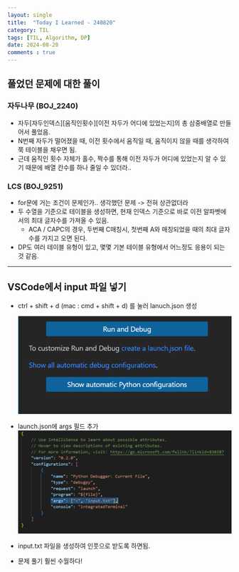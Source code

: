 ```yaml
---
layout: single
title:  "Today I Learned - 240820"
category: TIL
tags: [TIL, Algorithm, DP]
date: 2024-08-20
comments : true
---
```


## 풀었던 문제에 대한 풀이
### 자두나무 (BOJ_2240)
* 자두[자두인덱스][움직인횟수][이전 자두가 어디에 있었는지]의 총 삼중배열로 만들어서 풀었음.
* N번째 자두가 떨어졌을 때, 이전 횟수에서 움직일 때, 움직이지 않을 때를 생각하여 쭉 테이블을 채우면 됨.
* 근데 움직인 횟수 자체가 홀수, 짝수를 통해 이전 자두가 어디에 있었는지 알 수 있기 때문에 배열 칸수를 하나 줄일 수 있더라..

### LCS (BOJ_9251)
* for문에 거는 조건이 문제인가.. 생각했던 문제 -> 전혀 상관없더라
* 두 수열을 기준으로 테이블을 생성하면, 현재 인덱스 기준으로 바로 이전 알파벳에서의 최대 글자수를 가져올 수 있음.
    * ACA / CAPC의 경우, 두번째 C매칭시, 첫번째 A와 매칭되었을 때의 최대 글자수를 가지고 오면 된다.
* DP도 여러 테이블 유형이 있고, 몇몇 기본 테이블 유형에서 어느정도 응용이 되는 것 같음.

------
## VSCode에서 input 파일 넣기
* ctrl + shift + d (mac : cmd + shift + d) 를 눌러 lanuch.json 생성

    ![launch](/assets/img/launch.png)

* launch.json에 args 필드 추가
    ![args](/assets/img/args.png)
    
* input.txt 파일을 생성하여 인풋으로 받도록 하면됨.
* 문제 풀기 훨씬 수월하다!
